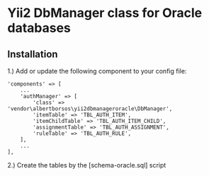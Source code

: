 Yii2 DbManager class for Oracle databases
==========================================

Installation
------------

1.) Add or update the following component to your config file:
```
'components' => [
	...
	'authManager' => [
		'class' => 'vendor\albertborsos\yii2dbmanageroracle\DbManager',
		'itemTable' => 'TBL_AUTH_ITEM',
		'itemChildTable' => 'TBL_AUTH_ITEM_CHILD',
		'assignmentTable' => 'TBL_AUTH_ASSIGNMENT',
		'ruleTable' => 'TBL_AUTH_RULE',
	],
	...
],
```
2.) Create the tables by the [schema-oracle.sql] script

